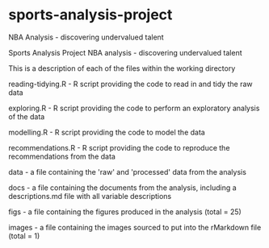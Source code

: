 # sports-analysis-project
NBA Analysis - discovering undervalued talent

Sports Analysis Project
NBA analysis - discovering undervalued talent 

This is a description of each of the files within the working directory


reading-tidying.R - R script providing the code to read in and tidy the raw data

exploring.R - R script providing the code to perform an exploratory analysis of the data

modelling.R - R script providing the code to model the data 

recommendations.R - R script providing the code to reproduce the recommendations from the data

data - a file containing the 'raw' and 'processed' data from the analysis 

docs - a file containing the documents from the analysis, including a descriptions.md file with all variable descriptions

figs - a file containing the figures produced in the analysis (total = 25) 

images - a file containing the images sourced to put into the rMarkdown file (total = 1)
